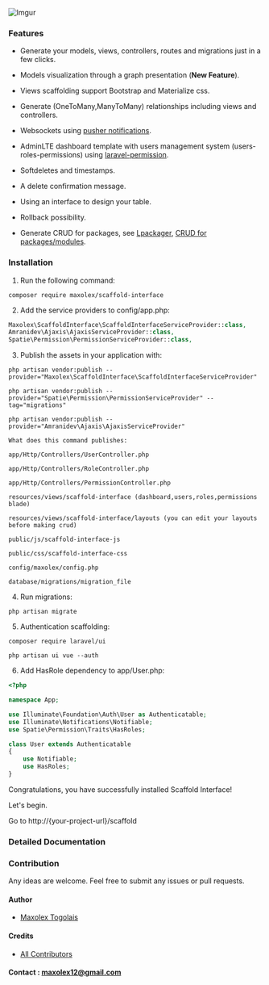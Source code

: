 ![Imgur](http://i.imgur.com/9PkXGOV.jpg)

### Features

+ Generate your models, views, controllers, routes and migrations just in a few clicks.

+ Models visualization through a graph presentation (**New Feature**).

+ Views scaffolding support Bootstrap and Materialize css.

+ Generate (OneToMany,ManyToMany) relationships including views and controllers.

+ Websockets using [pusher notifications](https://www.github.com/pusher).

+ AdminLTE dashboard template with users management system (users-roles-permissions) using [laravel-permission](https://github.com/spatie/laravel-permission).

+ Softdeletes and timestamps.

+ A delete confirmation message.

+ Using an interface to design your table.

+ Rollback possibility.

+ Generate CRUD for packages, see [Lpackager](https://github.com/amranidev/lpackager), [CRUD for packages/modules](http://amranidev.github.io/blog/site/crud-generator-for-packages/).


### Installation

1. Run the following command:

 `composer require maxolex/scaffold-interface`

2. Add the service providers to config/app.php:

 ```php
Maxolex\ScaffoldInterface\ScaffoldInterfaceServiceProvider::class,
Amranidev\Ajaxis\AjaxisServiceProvider::class,
Spatie\Permission\PermissionServiceProvider::class,
 ```

3. Publish the assets in your application with:

 `php artisan vendor:publish --provider="Maxolex\ScaffoldInterface\ScaffoldInterfaceServiceProvider"`
 
 `php artisan vendor:publish --provider="Spatie\Permission\PermissionServiceProvider" --tag="migrations"`
 
 `php artisan vendor:publish --provider="Amranidev\Ajaxis\AjaxisServiceProvider"`
 

    What does this command publishes:

    app/Http/Controllers/UserController.php

    app/Http/Controllers/RoleController.php

    app/Http/Controllers/PermissionController.php

    resources/views/scaffold-interface (dashboard,users,roles,permissions blade)

    resources/views/scaffold-interface/layouts (you can edit your layouts before making crud)

    public/js/scaffold-interface-js

    public/css/scaffold-interface-css

    config/maxolex/config.php

    database/migrations/migration_file

4. Run migrations:

 `php artisan migrate`

5. Authentication scaffolding:

 `composer require laravel/ui`
 
 `php artisan ui vue --auth`

6. Add HasRole dependency to app/User.php:

```php
<?php

namespace App;

use Illuminate\Foundation\Auth\User as Authenticatable;
use Illuminate\Notifications\Notifiable;
use Spatie\Permission\Traits\HasRoles;

class User extends Authenticatable
{
    use Notifiable;
    use HasRoles;
}
 ```
 
Congratulations, you have successfully installed Scaffold Interface!

Let's begin.

  Go to http://{your-project-url}/scaffold
 
### Detailed Documentation



### Contribution

 Any ideas are welcome. Feel free to submit any issues or pull requests.

#### Author

+ [Maxolex Togolais](https://github.com/maxolex)

#### Credits

+ [All Contributors](../../contributors)


#### Contact : maxolex12@gmail.com
